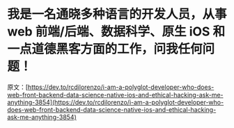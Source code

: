 # 我是一名通晓多种语言的开发人员，从事 web 前端/后端、数据科学、原生 iOS 和一点道德黑客方面的工作，问我任何问题！

原文：[https://dev.to/rcdilorenzo/i-am-a-polyglot-developer-who-does-web-front-backend-data-science-native-ios-and-ethical-hacking-ask-me-anything-3854](https://dev.to/rcdilorenzo/i-am-a-polyglot-developer-who-does-web-front-backend-data-science-native-ios-and-ethical-hacking-ask-me-anything-3854)